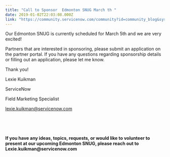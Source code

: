 ```yaml
---
title: "Call to Sponsor  Edmonton SNUG March th "
date: 2019-01-02T22:03:08.000Z
link: "https://community.servicenow.com/community?id=community_blog&sys_id=af8b540ddb76af00656a5583ca9619b7"
---
```

<div class="cm-content-body">
<p>Our Edmonton SNUG is currently scheduled for March 5th and we are very excited!</p>
<p>Partners that are interested in sponsoring, please submit an application on the partner portal. If you have any questions regarding sponsorship details or filling out an application, please let me know.</p>
<p>Thank you!</p>
<p>Lexie Kuikman</p>
<p>ServiceNow</p>
<p>Field Marketing Specialist </p>
<p><a class="jive-link-email-small" title="k-email-small" href="mailto:doug.dykes&#64;servicenow.com" rel="nofollow">lexie.kuikman&#64;servicenow.com</a></p>
<p> </p>
<p> </p>
<p><strong>If you have any ideas, topics, requests, or would like to volunteer to present at our upcoming Edmonton SNUG, please reach out to Lexie.kuikman&#64;servicenow.com </strong></p>
<div class="cm-attachments-body"> </div>
</div>